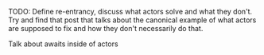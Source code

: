TODO: Define re-entrancy, discuss what actors solve and what they don't. Try and find that post that talks about the canonical example of what actors are supposed to fix and how they don't necessarily do that.

Talk about awaits inside of actors

